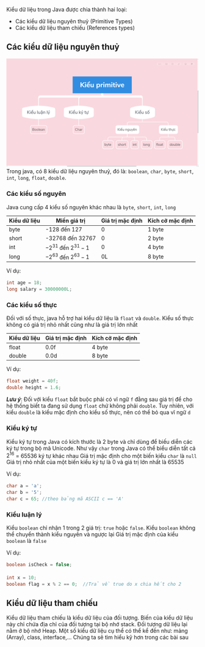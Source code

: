 Kiểu dữ liệu trong Java được chia thành hai loại:  
- Các kiểu dữ liệu nguyên thuỷ (Primitive Types)
- Các kiểu dữ liệu tham chiếu (References types)

## Các kiểu dữ liệu nguyên thuỷ  

![image](../image/data_type.png )  
Trong java, có 8 kiểu dữ liệu nguyên thuỷ, đó là: `boolean`, `char`, `byte`, `short`, `int`, `long`, `float`, `double`.    

### Các kiểu số nguyên  
Java cung cấp 4 kiểu số nguyên khác nhau là `byte`, `short`, `int`, `long`  

| Kiểu dữ liệu | Miền giá trị | Giá trị mặc định | Kích cỡ mặc định |
| --- | --- | --- | --- |
| byte | -128 đến 127 | 0 | 1 byte |
| short | -32768 đến 32767 | 0 | 2 byte |
| int | $-2^{31}$ đến $2^{31}-1$ | 0 | 4 byte |
| long | $-2^{63}$ đến $2^{63}-1$ | 0L | 8 byte |  

Ví dụ:  
```java
int age = 18;
long salary = 30000000L;
```

### Các kiểu số thực  
Đối với số thực, java hỗ trợ hai kiểu dữ liệu là `float` và `double`. Kiểu số thực không có giá trị nhỏ nhất cũng như là giá trị lớn nhất  

| Kiểu dữ liệu | Giá trị mặc định | Kích cỡ mặc định |
| --- | --- | --- |
| float | 0.0f | 4 byte |
| double | 0.0d | 8 byte |  

Ví dụ:
```java
float weight = 40f;
double height = 1.6; 
```

***Lưu ý***: Đối với kiểu `float` bắt buộc phải có vĩ ngữ `f` đằng sau giá trị để cho hệ thống biết ta đang sử dụng `float` chứ không phải `double`. Tuy nhiên, với kiểu `double` là kiểu mặc định cho kiểu số thực, nên có thể bỏ qua vĩ ngữ `d`  

### Kiểu ký tự  
Kiểu ký tự trong Java có kích thước là 2 byte và chỉ dùng để biếu diễn các ký tự trong bộ mã Unicode. Như vậy `char` trong Java có thể biểu diễn tất cả $2^{16}$ = 65536 ký tự khác nhau
Giá trị mặc định cho một biến kiểu `char` là `null`
Giá trị nhỏ nhất của một biến kiểu ký tự là 0 và giá trị lớn nhất là 65535  

Ví dụ:
```java
char a = 'a';
char b = '5';
char c = 65; //theo bảng mã ASCII c == 'A'
```  

### Kiểu luận lý  

Kiểu `boolean` chỉ nhận 1 trong 2 giá trị: `true` hoặc `false`.
Kiểu `boolean` không thể chuyển thành kiểu nguyên và ngược lại
Giá trị mặc định của kiểu `boolean` là `false`  

Ví dụ:  
```java
boolean isCheck = false;

int x = 10;
boolean flag = x % 2 == 0;  //Trả về true do x chia hết cho 2  
```  

## Kiểu dữ liệu tham chiếu  
Kiểu dữ liệu tham chiếu là kiểu dữ liệu của đối tượng. Biến của kiểu dữ liệu này chỉ chứa địa chỉ của đối tượng tại bộ nhớ stack. Đối tượng dữ liệu lại nằm ở bộ nhớ Heap. Một số kiểu dữ liệu cụ thể có thể kể đến như: mảng (Array), class, interface,...
Chúng ta sẽ tìm hiểu kỹ hơn trong các bài sau
